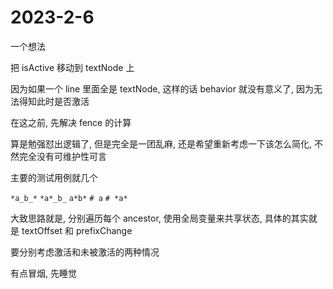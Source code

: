 # 2023-2-6

一个想法

把 isActive 移动到 textNode 上

因为如果一个 line 里面全是 textNode, 这样的话 behavior 就没有意义了, 因为无法得知此时是否激活

在这之前, 先解决 fence 的计算

算是勉强怼出逻辑了, 但是完全是一团乱麻, 还是希望重新考虑一下该怎么简化, 不然完全没有可维护性可言

主要的测试用例就几个

`*a_b_*`
`*a*_b_`
`a*b*`
`# a`
`# *a*`

大致思路就是, 分别遍历每个 ancestor, 使用全局变量来共享状态, 具体的其实就是 textOffset 和 prefixChange

要分别考虑激活和未被激活的两种情况

有点冒烟, 先睡觉
